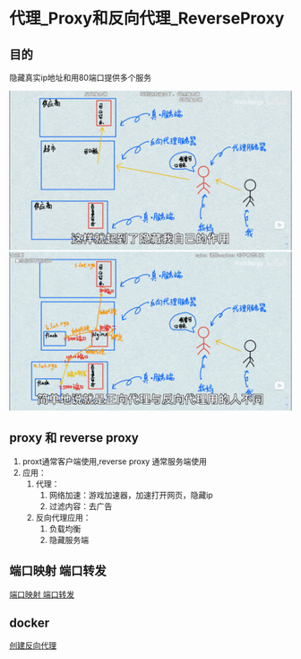 # 代理_Proxy和反向代理_ReverseProxy

## 目的
隐藏真实ip地址和用80端口提供多个服务

![](2022-12-11-22-58-57.png)
![](2022-12-11-23-00-49.png)

## proxy 和 reverse proxy
1. proxt通常客户端使用,reverse proxy 通常服务端使用
2. 应用：
   1. 代理：
      1. 网络加速：游戏加速器，加速打开网页，隐藏ip
      2. 过滤内容：去广告
   2. 反向代理应用：
      1. 负载均衡
      2. 隐藏服务端

## 端口映射 端口转发
[端口映射 端口转发](端口映射_端口转发.md)

## docker
[创建反向代理](../../../Docker/创建反向代理.md)
